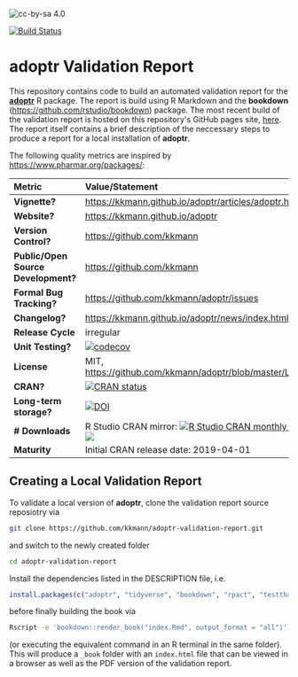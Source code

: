 ![cc-by-sa 4.0](https://mirrors.creativecommons.org/presskit/buttons/88x31/svg/by-sa.svg)

[![Build Status](https://travis-ci.com/kkmann/adoptr-validation-report.svg?branch=master)](https://travis-ci.com/kkmann/adoptr-validation-report)

# **adoptr** Validation Report 

This repository contains code to build an automated validation report for the 
[**adoptr**](https://github.com/kkmann/adoptr) R package.
The report is build using R Markdown and the **bookdown** 
(https://github.com/rstudio/bookdown) package.
The most recent build of the validation report is hosted on this repository's 
GitHub pages site, [here](https://kkmann.github.io/adoptr-validation-report/).
The report itself contains a brief description of the neccessary steps to 
produce a report for a local installation of **adoptr**.

The following quality metrics are inspired by https://www.pharmar.org/packages/:

| **Metric**                          | **Value/Statement** |
|:------------------------------------|:--------------------|
| **Vignette?**                       | https://kkmann.github.io/adoptr/articles/adoptr.html |
| **Website?**                        | https://kkmann.github.io/adoptr |
| **Version Control?**                | https://github.com/kkmann | 
| **Public/Open Source Development?** | https://github.com/kkmann |
| **Formal Bug Tracking?**            | https://github.com/kkmann/adoptr/issues |
| **Changelog?**                      | https://kkmann.github.io/adoptr/news/index.html |
| **Release Cycle**                   | irregular |
| **Unit Testing?**                   | [![codecov](https://codecov.io/gh/kkmann/adoptr/branch/master/graph/badge.svg)](https://codecov.io/gh/kkmann/adoptr) |
| **License**                         | MIT, https://github.com/kkmann/adoptr/blob/master/LICENSE.md |
| **CRAN?**                           | [![CRAN status](https://www.r-pkg.org/badges/version/adoptr)](https://cran.r-project.org/package=adoptr) |
| **Long-term storage?**              | [![DOI](https://zenodo.org/badge/DOI/10.5281/zenodo.2616951.svg)](https://doi.org/10.5281/zenodo.2616951) |
| **# Downloads**                     | R Studio CRAN mirror: [![R Studio CRAN monthly downloads](http://cranlogs.r-pkg.org/badges/last-month/adoptr?color=green)](https://cran.r-project.org/package=adoptr) [![](http://cranlogs.r-pkg.org/badges/grand-total/adoptr?color=green)](https://cran.r-project.org/package=adoptr) |
| **Maturity**                        | Initial CRAN release date: 2019-04-01 |



## Creating a Local Validation Report

To validate a local version of  **adoptr**, clone the validation report
source reposiotry via
```bash
git clone https://github.com/kkmann/adoptr-validation-report.git
```
and switch to the newly created folder
```bash
cd adoptr-validation-report
```
Install the dependencies listed in the DESCRIPTION file, i.e.
```R
install.packages(c("adoptr", "tidyverse", "bookdown", "rpact", "testthat", "pwr", "tinytex"))
```
before finally building the book via
```bash
Rscript -e 'bookdown::render_book("index.Rmd", output_format = "all")'
```
(or executing the equivalent command in an R terminal in the same folder).
This will produce a `_book` folder with an `index.html` file that can be 
viewed in a browser as well as the PDF version of the validation
report.
